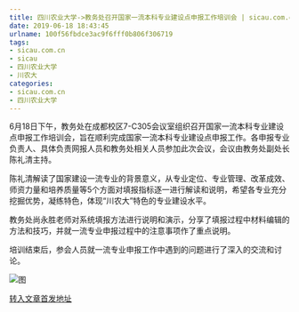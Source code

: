 ```yaml
---
title: 四川农业大学->教务处召开国家一流本科专业建设点申报工作培训会 | sicau.com.cn
date: 2019-06-18 18:43:45
urlname: 100f56fbdce3ac9f6fff0b806f306719
tags: 
- sicau.com.cn
- sicau
- 四川农业大学
- 川农大
categories:
- sicau.com.cn
- 四川农业大学
---
```



6月18日下午，教务处在成都校区7-C305会议室组织召开国家一流本科专业建设点申报工作培训会，旨在顺利完成国家一流本科专业建设点申报工作。各申报专业负责人、具体负责网报人员和教务处相关人员参加此次会议，会议由教务处副处长陈礼清主持。

陈礼清解读了国家建设一流专业的背景意义，从专业定位、专业管理、改革成效、师资力量和培养质量等5个方面对填报指标逐一进行解读和说明，希望各专业充分挖掘优势，凝练特色，体现“川农大”特色的专业建设水平。

教务处尚永胜老师对系统填报方法进行说明和演示，分享了填报过程中材料编辑的方法和技巧，并就一流专业申报过程中的注意事项作了重点说明。

培训结束后，参会人员就一流专业申报工作中遇到的问题进行了深入的交流和讨论。



![图](https://news.sicau.edu.cn/__local/8/9E/7F/BD8C01544ABB80273C19A363428_CE208583_298E45.jpg)

[转入文章首发地址](https://news.sicau.edu.cn/info/1078/52126.htm)